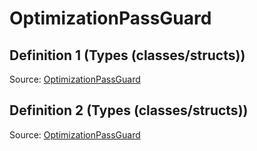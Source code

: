# OptimizationPassGuard

## Definition 1 (Types (classes/structs))

Source: [OptimizationPassGuard](../../csrc/host_ir/pass/optimization_pass.h#L73)

## Definition 2 (Types (classes/structs))

Source: [OptimizationPassGuard](../../csrc/preseg_passes/optimization_pass.h#L80)

